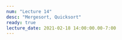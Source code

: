 ```yaml
---
num: "Lecture 14"
desc: "Mergesort, Quicksort"
ready: true
lecture_date: 2021-02-18 14:00:00.00-7:00
---
```

